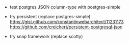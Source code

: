 
- test postgres JSON column-type with postgres-simple

- try persistent (replace postgres-simple)
https://gist.github.com/konstantinwebarchitect/11231173
https://github.com/creichert/persistent-postgresql-json

- try snap framework (replace scotty)


